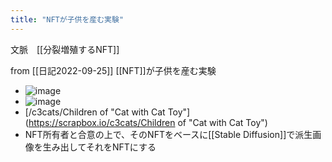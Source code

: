 ```yaml
---
title: "NFTが子供を産む実験"
---
```


文脈　[[分裂増殖するNFT]]

from [[日記2022-09-25]]
[[NFT]]が子供を産む実験
- ![image](https://scrapbox.io/files/632ffdbde00df50022a84e44.png)
- ![image](https://scrapbox.io/files/632ffa30af46cc001dcb998b.png)
- [/c3cats/Children of "Cat with Cat Toy"](https://scrapbox.io/c3cats/Children of "Cat with Cat Toy")
- NFT所有者と合意の上で、そのNFTをベースに[[Stable Diffusion]]で派生画像を生み出してそれをNFTにする


